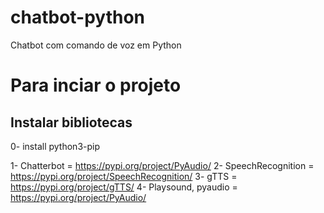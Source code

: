 # chatbot-python
 Chatbot com comando de voz em Python
 
<h1>Para inciar o projeto</h1>

<h2>Instalar bibliotecas</h2>

<p>
0- install python3-pip

1- Chatterbot = https://pypi.org/project/PyAudio/
2- SpeechRecognition = https://pypi.org/project/SpeechRecognition/
3- gTTS = https://pypi.org/project/gTTS/
4- Playsound, pyaudio = https://pypi.org/project/PyAudio/
</p>
